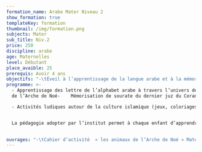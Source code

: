 ```yaml
---
formation_name: Arabe Mater Niveau 2
show_formation: true
templateKey: formation
thumbnail: /img/formation.png
subjects: Mater
sub_title: Niv.2
price: 250
discipline: arabe
age: Maternelles
level: Débutant
place_avaible: 25
prerequis: Avoir 4 ans
objectifs: "-\tÉveil à l’apprentissage de la langue arabe et à la mémorisation du Coran "
programme: >-
  -	Apprentissage des lettre de l’alphabet arabe à travers l’univers des animaux
  de l’Arche de Noé-	Mémorisation de sourate du dernier juz du Coran

  -	Activités ludiques autour de la culture islamique (jeux, coloriages, histoires, comptines, chansons …)


  La pédagogie adopter par l’institut permet à chaque enfant d’apprendre et de developer ses connaissances tout en s’amusant et progresser vers la lecture, l’écriture et l’apprentissage des mots en arabe.

  ﻿
ouvrages: "-\tCahier d’activité  « les animaux de l’Arche de Noé » Mater 2"
---
```

